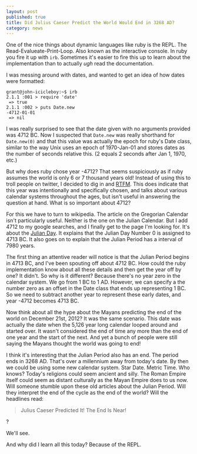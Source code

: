 ```yaml
---
layout: post
published: true
title: Did Julius Caeser Predict the World Would End in 3268 AD?
category: news
---
```


One of the nice things about dynamic languages like ruby is the
REPL. The Read-Evalueate-Print-Loop.  Also known as the interactive
console.  In ruby you fire it up with `irb`.  Sometimes it's easier to
fire this up to learn about the implementation than to actually *ugh* read
the documentation.

I was messing around with dates, and wanted to get an idea of how
dates were formatted:

    grant@john-icicleboy:~$ irb
    2.1.1 :001 > require 'date'
     => true 
    2.1.1 :002 > puts Date.new
    -4712-01-01
     => nil 

I was really surprised to see that the date given with no arguments
provided was 4712 BC.  Now I suspected that `Date.new` was really
shorthand for `Date.new(0)` and that this value was actually the epoch
for ruby's Date class, similar to the way Unix uses an epoch of
1970-Jan-01 and stores dates as the number of seconds relative
this. (2 equals 2 seconds after Jan 1, 1970, etc.)

But why does ruby chose year -4712? That seems suspiciously as if ruby
assumes the world is only 6 or 7 thousand years old!  Instead of using
this to troll people on twitter, I decided to dig in and
[RTFM](http://www.ruby-doc.org/stdlib-2.1.1/libdoc/date/rdoc/Date.html#method-c-new).
This does indicate that this year was intentionally and specifically
chosen, and talks about various calendar systems throughout the ages,
but isn't useful in answering the question at hand.  What is so
important about 4712?

For this we have to turn to wikipedia.  The article on the Gregorian
Calendar isn't particularly useful.  Neither is the one on the Julian
Calendar.  But I add 4712 to my google searches, and I finally get to
the page I'm looking for.  It's about the [Julian
Day](https://en.wikipedia.org/wiki/Julian_day).  It explains that the
Julian Day Number 0 is assigned to 4713 BC.  It also goes on to
explain that the Julian Period has a interval of 7980 years.

The first thing an attentive reader will notice is that the Julian
Period begins in 4713 BC, and I've been spouting off about 4712 BC.
How could the ruby implementation know about all these details and
then get the year off by one? It didn't.  So why is it different?
Because there's no year zero in the calendar system.  We go from 1 BC
to 1 AD.  However, we can specify a the number zero as an offset in
the Date class that ends up representing 1 BC.  So we need to subtract
another year to represent these early dates, and year -4712 becomes
4713 BC.

Now think about all the hype about the Mayans predicting the end of
the world on December 21st, 2012?  It was the same scenario.  This
date was actually the date when the 5,126 year long calendar looped
around and started over.  It wasn't considered the end of time any
more than the end of one year and the start of the next.  And yet a
bunch of people were still saying the Mayans thought the world was
going to end!

I think it's interesting that the Julian Period also has an end.  The
period ends in 3268 AD.  That's over a millennium away from today's
date.  By then we could be using some new calendar system.  Star
Date.  Metric Time.  Who knows?  Today's religions could seem ancient
and silly.  The Roman Empire itself could seem as distant culturally
as the Mayan Empire does to us now.  Will someone stumble upon these
old articles about the Julian Period.  Will they interpret the end of
the cycle as the end of the world? Will the headlines read:

> Julius Caeser Predicted It! The End Is Near!

?

We'll see.

And why did I learn all this today? Because of the REPL.